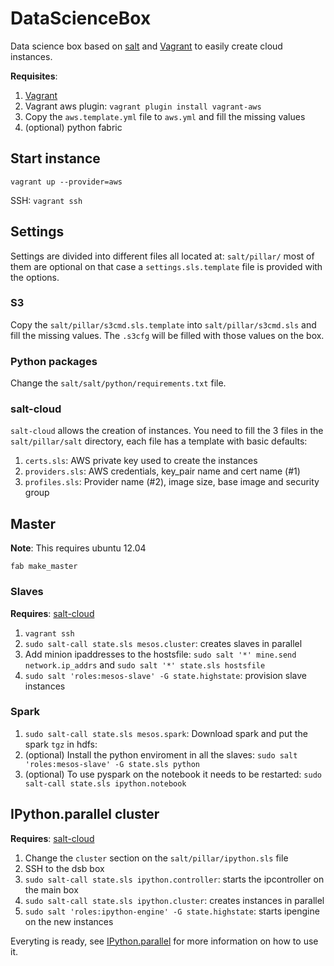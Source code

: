 # DataScienceBox

Data science box based on [salt](http://www.saltstack.com/) and
[Vagrant](http://vagrantup.com/) to easily create cloud instances.

**Requisites**:

1. [Vagrant](https://www.vagrantup.com/downloads.html)
2. Vagrant aws plugin: `vagrant plugin install vagrant-aws`
3. Copy the `aws.template.yml` file to `aws.yml` and fill the missing values
4. (optional) python fabric

## Start instance

`vagrant up --provider=aws`

SSH: `vagrant ssh`

## Settings

Settings are divided into different files all located at: `salt/pillar/`
most of them are optional on that case a `settings.sls.template` file is
provided with the options.

### S3

Copy the `salt/pillar/s3cmd.sls.template` into `salt/pillar/s3cmd.sls`
and fill the missing values. The `.s3cfg` will be filled with those values
on the box.

### Python packages

Change the `salt/salt/python/requirements.txt` file.

### salt-cloud

`salt-cloud` allows the creation of instances.
You need to fill the 3 files in the `salt/pillar/salt` directory, each file has
a template with basic defaults:

1. `certs.sls`: AWS private key used to create the instances
2. `providers.sls`: AWS credentials, key_pair name and cert name (#1)
3. `profiles.sls`: Provider name (#2), image size, base image and security group

## Master

**Note**: This requires ubuntu 12.04

`fab make_master`

### Slaves

**Requires**: [salt-cloud](#salt-cloud)

1. `vagrant ssh`
2. `sudo salt-call state.sls mesos.cluster`:
creates slaves in parallel
3. Add minion ipaddresses to the hostsfile:
`sudo salt '*' mine.send network.ip_addrs` and
`sudo salt '*' state.sls hostsfile`
4. `sudo salt 'roles:mesos-slave' -G state.highstate`:
provision slave instances

### Spark

1. `sudo salt-call state.sls mesos.spark`:
Download spark and put the spark `tgz` in  hdfs:
3. (optional) Install the python enviroment in all the slaves:
`sudo salt 'roles:mesos-slave' -G state.sls python`
4. (optional) To use pyspark on the notebook it needs to be restarted:
`sudo salt-call state.sls ipython.notebook`

## IPython.parallel cluster

**Requires**: [salt-cloud](#salt-cloud)

1. Change the `cluster` section on the `salt/pillar/ipython.sls` file
2. SSH to the dsb box
2. `sudo salt-call state.sls ipython.controller`:
starts the ipcontroller on the main box
3. `sudo salt-call state.sls ipython.cluster`:
creates instances in parallel
4. `sudo salt 'roles:ipython-engine' -G state.highstate`:
starts ipengine on the new instances

Everyting is ready, see [IPython.parallel](http://ipython.org/ipython-doc/dev/parallel/)
for more information on how to use it.
